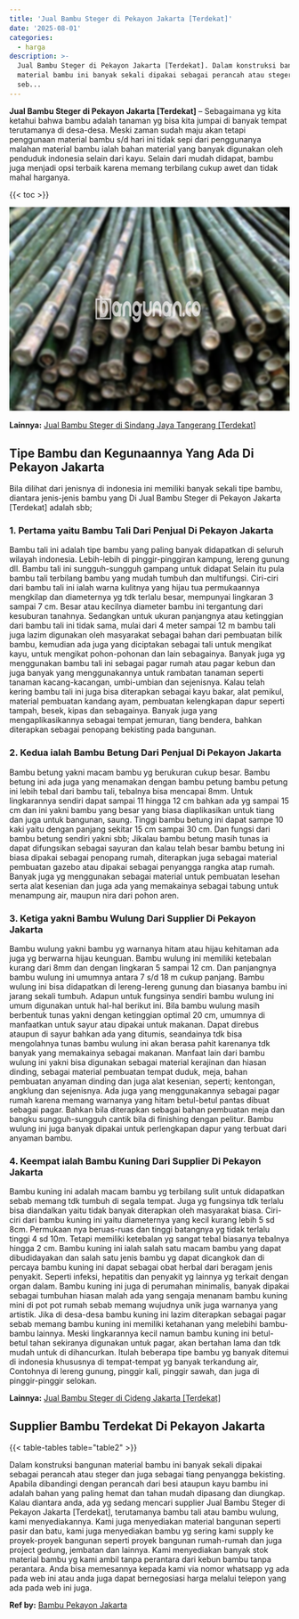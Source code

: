 ```yaml
---
title: 'Jual Bambu Steger di Pekayon Jakarta [Terdekat]'
date: '2025-08-01'
categories:
  - harga
description: >-
  Jual Bambu Steger di Pekayon Jakarta [Terdekat]. Dalam konstruksi bangunan
  material bambu ini banyak sekali dipakai sebagai perancah atau steger dan juga
  seb...
---
```


**Jual Bambu Steger di Pekayon Jakarta \[Terdekat\]** – Sebagaimana yg kita ketahui bahwa bambu adalah tanaman yg bisa kita jumpai di banyak tempat terutamanya di desa-desa. Meski zaman sudah maju akan tetapi penggunaan material bambu s/d hari ini tidak sepi dari penggunanya malahan material bambu ialah bahan material yang banyak digunakan oleh penduduk indonesia selain dari kayu. Selain dari mudah didapat, bambu juga menjadi opsi terbaik karena memang terbilang cukup awet dan tidak mahal harganya.

{{< toc >}}

![Jual Bambu Steger di Pekayon Jakarta [Terdekat]](/images/jual-bambu-tali-01.png)

**Lainnya:** [Jual Bambu Steger di Sindang Jaya Tangerang \[Terdekat\]](https://bambu.bangunan.co/jual-bambu-steger-di-sindang-jaya-tangerang-terdekat/)

## Tipe Bambu dan Kegunaannya Yang Ada Di Pekayon Jakarta

Bila dilihat dari jenisnya di indonesia ini memiliki banyak sekali tipe bambu, diantara jenis-jenis bambu yang Di Jual Bambu Steger di Pekayon Jakarta \[Terdekat\] adalah sbb;

### 1\. Pertama yaitu Bambu Tali Dari Penjual Di Pekayon Jakarta

Bambu tali ini adalah tipe bambu yang paling banyak didapatkan di seluruh wilayah indonesia. Lebih-lebih di pinggir-pinggiran kampung, lereng gunung dll. Bambu tali ini sungguh-sungguh gampang untuk didapat Selain itu pula bambu tali terbilang bambu yang mudah tumbuh dan multifungsi. Ciri-ciri dari bambu tali ini ialah warna kulitnya yang hijau tua permukaannya mengkilap dan diameternya yg tdk terlalu besar, mempunyai lingkaran 3 sampai 7 cm. Besar atau kecilnya diameter bambu ini tergantung dari kesuburan tanahnya. Sedangkan untuk ukuran panjangnya atau ketinggian dari bambu tali ini tidak sama, mulai dari 4 meter sampai 12 m bambu tali juga lazim digunakan oleh masyarakat sebagai bahan dari pembuatan bilik bambu, kemudian ada juga yang diciptakan sebagai tali untuk mengikat kayu, untuk mengikat pohon-pohonan dan lain sebagainya. Banyak juga yg menggunakan bambu tali ini sebagai pagar rumah atau pagar kebun dan juga banyak yang menggunakannya untuk rambatan tanaman seperti tanaman kacang-kacangan, umbi-umbian dan sejenisnya. Kalau telah kering bambu tali ini juga bisa diterapkan sebagai kayu bakar, alat pemikul, material pembuatan kandang ayam, pembuatan kelengkapan dapur seperti tampah, besek, kipas dan sebagainya. Banyak juga yang mengaplikasikannya sebagai tempat jemuran, tiang bendera, bahkan diterapkan sebagai penopang bekisting pada bangunan.

### 2\. Kedua ialah Bambu Betung Dari Penjual Di Pekayon Jakarta

Bambu betung yakni macam bambu yg berukuran cukup besar. Bambu betung ini ada juga yang menamakan dengan bambu petung bambu petung ini lebih tebal dari bambu tali, tebalnya bisa mencapai 8mm. Untuk lingkarannya sendiri dapat sampai 11 hingga 12 cm bahkan ada yg sampai 15 cm dan ini yakni bambu yang besar yang biasa diaplikasikan untuk tiang dan juga untuk bangunan, saung. Tinggi bambu betung ini dapat sampe 10 kaki yaitu dengan panjang sekitar 15 cm sampai 30 cm. Dan fungsi dari bambu betung sendiri yakni sbb; Jikalau bambu betung masih tunas ia dapat difungsikan sebagai sayuran dan kalau telah besar bambu betung ini biasa dipakai sebagai penopang rumah, diterapkan juga sebagai material pembuatan gazebo atau dipakai sebagai penyangga rangka atap rumah. Banyak juga yg menggunakan sebagai material untuk pembuatan lesehan serta alat kesenian dan juga ada yang memakainya sebagai tabung untuk menampung air, maupun nira dari pohon aren.

### 3\. Ketiga yakni Bambu Wulung Dari Supplier Di Pekayon Jakarta

Bambu wulung yakni bambu yg warnanya hitam atau hijau kehitaman ada juga yg berwarna hijau keunguan. Bambu wulung ini memiliki ketebalan kurang dari 8mm dan dengan lingkaran 5 sampai 12 cm. Dan panjangnya bambu wulung ini umumnya antara 7 s/d 18 m cukup panjang. Bambu wulung ini bisa didapatkan di lereng-lereng gunung dan biasanya bambu ini jarang sekali tumbuh. Adapun untuk fungsinya sendiri bambu wulung ini umum digunakan untuk hal-hal berikut ini. Bila bambu wulung masih berbentuk tunas yakni dengan ketinggian optimal 20 cm, umumnya di manfaatkan untuk sayur atau dipakai untuk makanan. Dapat direbus ataupun di sayur bahkan ada yang ditumis, seandainya tdk bisa mengolahnya tunas bambu wulung ini akan berasa pahit karenanya tdk banyak yang memakainya sebagai makanan. Manfaat lain dari bambu wulung ini yakni bisa digunakan sebagai material kerajinan dan hiasan dinding, sebagai material pembuatan tempat duduk, meja, bahan pembuatan anyaman dinding dan juga alat kesenian, seperti; kentongan, angklung dan sejenisnya. Ada juga yang menggunakannya sebagai pagar rumah karena memang warnanya yang hitam betul-betul pantas dibuat sebagai pagar. Bahkan bila diterapkan sebagai bahan pembuatan meja dan bangku sungguh-sungguh cantik bila di finishing dengan pelitur. Bambu wulung ini juga banyak dipakai untuk perlengkapan dapur yang terbuat dari anyaman bambu.

### 4\. Keempat ialah Bambu Kuning Dari Supplier Di Pekayon Jakarta

Bambu kuning ini adalah macam bambu yg terbilang sulit untuk didapatkan sebab memang tdk tumbuh di segala tempat. Juga yg fungsinya tdk terlalu bisa diandalkan yaitu tidak banyak diterapkan oleh masyarakat biasa. Ciri-ciri dari bambu kuning ini yaitu diameternya yang kecil kurang lebih 5 sd 8cm. Permukaan nya beruas-ruas dan tinggi batangnya yg tidak terlalu tinggi 4 sd 10m. Tetapi memiliki ketebalan yg sangat tebal biasanya tebalnya hingga 2 cm. Bambu kuning ini ialah salah satu macam bambu yang dapat dibudidayakan dan salah satu jenis bambu yg dapat dicangkok dan di percaya bambu kuning ini dapat sebagai obat herbal dari beragam jenis penyakit. Seperti infeksi, hepatitis dan penyakit yg lainnya yg terkait dengan organ dalam. Bambu kuning ini juga di perumahan minimalis, banyak dipakai sebagai tumbuhan hiasan malah ada yang sengaja menanam bambu kuning mini di pot pot rumah sebab memang wujudnya unik juga warnanya yang artistik. Jika di desa-desa bambu kuning ini lazim diterapkan sebagai pagar sebab memang bambu kuning ini memiliki ketahanan yang melebihi bambu-bambu lainnya. Meski lingkarannya kecil namun bambu kuning ini betul-betul tahan sekiranya digunakan untuk pagar, akan bertahan lama dan tdk mudah untuk di dihancurkan. Itulah beberapa tipe bambu yg banyak ditemui di indonesia khususnya di tempat-tempat yg banyak terkandung air, Contohnya di lereng gunung, pinggir kali, pinggir sawah, dan juga di pinggir-pinggir selokan.

**Lainnya:** [Jual Bambu Steger di Cideng Jakarta \[Terdekat\]](https://bambu.bangunan.co/jual-bambu-steger-di-cideng-jakarta-terdekat/)

## Supplier Bambu Terdekat Di Pekayon Jakarta

{{< table-tables table="table2" >}}

Dalam konstruksi bangunan material bambu ini banyak sekali dipakai sebagai perancah atau steger dan juga sebagai tiang penyangga bekisting. Apabila dibandingi dengan perancah dari besi ataupun kayu bambu ini adalah bahan yang paling hemat dan tahan mudah dipasang dan diungkap. Kalau diantara anda, ada yg sedang mencari supplier Jual Bambu Steger di Pekayon Jakarta \[Terdekat\], terutamanya bambu tali atau bambu wulung, kami menyediakannya. Kami juga menyediakan material bangunan seperti pasir dan batu, kami juga menyediakan bambu yg sering kami supply ke proyek-proyek bangunan seperti proyek bangunan rumah-rumah dan juga project gedung, jembatan dan lainnya. Kami menyediakan banyak stok material bambu yg kami ambil tanpa perantara dari kebun bambu tanpa perantara. Anda bisa memesannya kepada kami via nomor whatsapp yg ada pada web ini atau anda juga dapat bernegosiasi harga melalui telepon yang ada pada web ini juga.

**Ref by:** [Bambu Pekayon Jakarta](https://id.wikipedia.org/wiki/Bambu)
